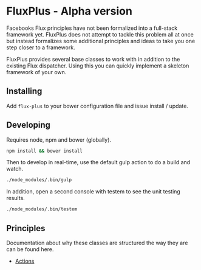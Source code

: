 # FluxPlus - Alpha version

Facebooks Flux principles have not been formalized into a full-stack framework yet.
FluxPlus does not attempt to tackle this problem all at once but instead formalizes
some additional principles and ideas to take you one step closer to a framework.

FluxPlus provides several base classes to work with in addition to the existing
Flux dispatcher. Using this you can quickly implement a skeleton framework of your own.

## Installing

Add `flux-plus` to your bower configuration file and issue install / update.

## Developing

Requires node, npm and bower (globally).

```sh
npm install && bower install
```

Then to develop in real-time, use the default gulp action to do a build and watch.

```sh
./node_modules/.bin/gulp
```

In addition, open a second console with testem to see the unit testing results.

```sh
./node_modules/.bin/testem
```

## Principles

Documentation about why these classes are structured the way they are can be found here.

* [Actions](docs/principles/Actions.md)
